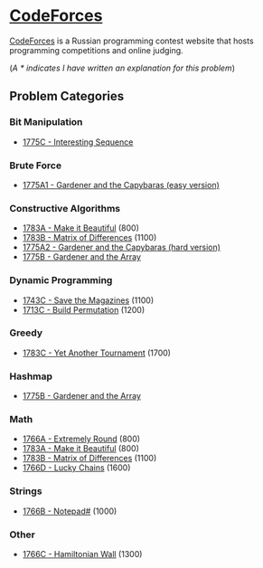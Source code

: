 # [CodeForces](https://codeforces.com/)

[CodeForces](https://codeforces.com/) is a Russian programming contest website that hosts programming competitions and online judging.

(*A * indicates I have written an explanation for this problem*)

## Problem Categories
### Bit Manipulation
- [1775C - Interesting Sequence](1775/1775C%20-%20Interesting%20Sequence)

### Brute Force
- [1775A1 - Gardener and the Capybaras (easy version)](1775/1775A1%20-%20Gardener%20and%20the%20Capybaras%20(easy%20version))

### Constructive Algorithms
- [1783A - Make it Beautiful](1783/1783A%20-%20Make%20it%20Beautiful) (800)
- [1783B - Matrix of Differences](1783/1783B%20-%20Matrix%20of%20Differences) (1100)
- [1775A2 - Gardener and the Capybaras (hard version)](1775/1775A2%20-%20Gardener%20and%20the%20Capybaras%20(hard%20version))
- [1775B - Gardener and the Array](1775/1775B%20-%20Gardener%20and%20the%20Array)

### Dynamic Programming
- [1743C - Save the Magazines](1743/1743C%20-%20Save%20the%20Magazines/) (1100)
- [1713C - Build Permutation](1713/1713C%20-%20Build%20Permutation/) (1200)

### Greedy
- [1783C - Yet Another Tournament](1783/1783C%20-%20Yet%20Another%20Tournament) (1700)

### Hashmap
- [1775B - Gardener and the Array](1775/1775B%20-%20Gardener%20and%20the%20Array)

### Math
- [1766A - Extremely Round](1766/1766A%20-%20Extremely%20Round) (800)
- [1783A - Make it Beautiful](1783/1783A%20-%20Make%20it%20Beautiful) (800)
- [1783B - Matrix of Differences](1783/1783B%20-%20Matrix%20of%20Differences) (1100)
- [1766D - Lucky Chains](1766/1766D%20-%20Lucky%20Chains) (1600)

### Strings
- [1766B - Notepad#](1766/1766B%20-%20Notepad%23) (1000)

### Other
- [1766C - Hamiltonian Wall](1766/1766C%20-%20Hamiltonian%20Wall) (1300)



